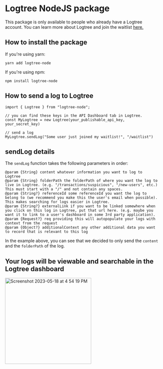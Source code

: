 # Logtree NodeJS package

This package is only available to people who already have a Logtree account. You can learn more about Logtree and join the waitlist [here.](https://logtree.co)

## How to install the package

If you're using yarn:
```
yarn add logtree-node
```

If you're using npm:
```
npm install logtree-node
```

## How to send a log to Logtree
```
import { Logtree } from "logtree-node";

// you can find these keys in the API Dashboard tab in Logtree.
const MyLogtree = new Logtree(your_publishable_api_key, your_secret_key)

// send a log
MyLogtree.sendLog("Some user just joined my waitlist!", "/waitlist") 
```

## sendLog details
The `sendLog` function takes the following parameters in order:
```
@param {String} content whatever information you want to log to Logtree
@param {String} folderPath the folderPath of where you want the log to live in Logtree. (e.g. "/transactions/suspicious", "/new-users", etc.)
This must start with a "/" and not contain any spaces.
@param {String?} referenceId some referenceId you want the log to belong to (we recommend you make this the user's email when possible). This makes searching for logs easier in Logtree.
@param {String?} externalLink if you want to be linked somewhere when you click on this log in Logtree, put that url here. (e.g. maybe you want it to link to a user's dashboard in some 3rd party application).
@param {Request?} req providing this will autopopulate your logs with context from the request
@param {Object?} additionalContext any other additional data you want to record that is relevant to this log
```
In the example above, you can see that we decided to only send the `content` and the `folderPath` of the log.

## Your logs will be viewable and searchable in the Logtree dashboard
<img width="283" alt="Screenshot 2023-05-18 at 4 54 19 PM" src="https://github.com/thelogtree/logtree-node/assets/62567315/284cc140-6201-4089-b402-1d9fe60f2070">

